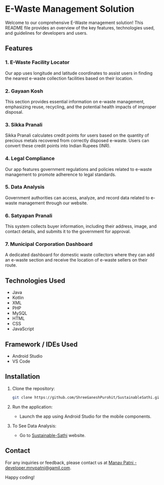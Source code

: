 # E-Waste Management Solution

Welcome to our comprehensive E-Waste management solution! This README file provides an overview of the key features, technologies used, and guidelines for developers and users.

## Features

### 1. E-Waste Facility Locator
Our app uses longitude and latitude coordinates to assist users in finding the nearest e-waste collection facilities based on their location.

### 2. Gayaan Kosh
This section provides essential information on e-waste management, emphasizing reuse, recycling, and the potential health impacts of improper disposal.

### 3. Sikka Pranali
Sikka Pranali calculates credit points for users based on the quantity of precious metals recovered from correctly disposed e-waste. Users can convert these credit points into Indian Rupees (INR).

### 4. Legal Compliance
Our app features government regulations and policies related to e-waste management to promote adherence to legal standards.

### 5. Data Analysis
Government authorities can access, analyze, and record data related to e-waste management through our website.

### 6. Satyapan Pranali
This system collects buyer information, including their address, image, and contact details, and submits it to the government for approval.

### 7. Municipal Corporation Dashboard
A dedicated dashboard for domestic waste collectors where they can add an e-waste section and receive the location of e-waste sellers on their route.

## Technologies Used
- Java
- Kotlin
- XML
- PHP
- MySQL
- HTML
- CSS
- JavaScript

## Framework / IDEs Used
- Android Studio
- VS Code

## Installation

1. Clone the repository:
   ```bash
   git clone https://github.com/ShreeGaneshPurohit/SustainableSathi.git
   ```
   
2. Run the application:
   - Launch the app using Android Studio for the mobile components.

3. To See Data Analysis:
   - Go to [Sustainable-Sathi](https://sustainable-sathi.tech/) website.

## Contact

For any inquiries or feedback, please contact us at [Manav Patni - developer.mnvpatni@gamil.com](mailto:developer.mnvpatni@gamil.com).

Happy coding!

